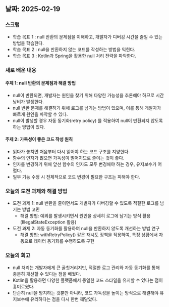 ## 날짜: 2025-02-19

### 스크럼
- 학습 목표 1 : null 반환의 문제점을 이해하고, 개발자가 디버깅 시간을 줄일 수 있는 방법을 학습한다.
- 학습 목표 2 : null을 반환하지 않는 코드를 작성하는 방법을 익힌다.
- 학습 목표 3 : Kotlin과 Spring을 활용한 null 처리 전략을 파악한다.

### 새로 배운 내용
#### 주제 1: null 반환의 문제점과 해결 방법
- null이 반환되면, 개발자는 원인을 찾기 위해 다양한 가능성을 추론해야 하므로 시간 낭비가 발생한다.
- null 반환 문제를 해결하기 위해 로그를 남기는 방법이 있으며, 이를 통해 개발자가 빠르게 원인을 파악할 수 있다.
- null이 발생할 경우 자동 동기화(retry policy) 를 적용하여 null이 반환되지 않도록 하는 방법이 있다.

#### 주제 2: 가독성이 좋은 코드 작성 원칙
- 읽다가 놓치면 처음부터 다시 읽어야 하는 코드 구조를 지양한다.
- 함수의 인자가 많으면 가독성이 떨어지므로 줄이는 것이 좋다.
- 인자를 변경하기 위해 앞선 함수의 인자도 모두 변경해야 하는 경우, 유지보수가 어렵다.
- 일부 기능 수정 시 전체적으로 코드 변경이 필요한 구조는 피해야 한다.

### 오늘의 도전 과제와 해결 방법
- 도전 과제 1: null 반환을 줄이면서도 개발자가 디버깅할 수 있도록 적절한 로그를 남기는 방법 고민
    - 해결 방법: 예외를 발생시키면서 원인을 상세히 로그에 남기는 방식 활용 (IllegalStateException 활용)
- 도전 과제 2: 자동 동기화를 활용하여 null을 반환하지 않도록 개선하는 방법 연구
    - 해결 방법: withRetryPolicy() 같은 재시도 정책을 적용하여, 특정 상황에서 자동으로 데이터 동기화를 수행하도록 구현

### 오늘의 회고
- null 처리는 개발자에게 큰 골칫거리지만, 적절한 로그 관리와 자동 동기화를 통해 충분히 개선할 수 있다는 점을 배웠다.
- Kotlin을 활용하면 다양한 플랫폼에서 동일한 코드 스타일을 유지할 수 있다는 점이 흥미로웠다.
- 단순히 null을 방지하는 것뿐만 아니라, 코드 가독성을 높이는 방식으로 해결해야 유지보수에 유리하다는 점을 다시 한번 깨달았다.

